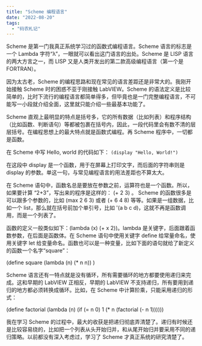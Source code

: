 ```yaml
---
title: "Scheme 编程语言"
date: "2022-08-20"
tags: 
  - "码农札记"
---
```


Scheme 是第一门我真正系统学习过的函数式编程语言。Scheme 语言的标志是一个 Lambda 字符“λ”，一眼就可以看出这门语言的出处。Scheme 是 LISP 语言的两大方言之一，而 LISP 又是人类开发出的第二款高级编程语言（第一个是 FORTRAN）。

因为太古老，Scheme 的编程思路和现在常见的语言差距还是非常大的。我刚开始接触 Scheme 时的困惑不亚于刚接触 LabVIEW。Scheme 的语法定义是比较简单的，比时下流行的编程语言都简单得多，但毕竟也是一门完整编程语言，不可能写一小段就介绍全面，这里就只能介绍一些最基本功能了。

Scheme 直观上最明显的特点是括号多，它的所有数据（比如列表）和程序结构（比如函数、判断语句）等都被包裹在括号内，因此，一段代码里会有数不清的层层括号。在编程思想上的最大特点就是函数式编程。再 Scheme 程序中，一切都是函数。

在 Scheme 中写 Hello, world 的代码如下： `(display "Hello, World!")`

在这段中 display 是一个函数，用于在屏幕上打印文字，而后面的字符串则是 display 的参数。单这一句，与常见编程语言的用法差距也不算太大。

在 Scheme 语句中，函数名总是要放在参数之前，运算符也是一个函数。所以，如果要计算 “2+3”，写出来的程序是这样的： (+ 2 3) 。 Scheme 的函数很多是可以跟多个参数的，比如 (max 2 6 3) 或者 (+ 6 4 8) 等等。如果是一组数据，比如一个 list，那么就在括号前加个单引号，比如 '(a b c d)，这就不再是函数调用，而是一个列表了。

函数的定义一般类似如下：(lambda (x) (+ x 2))。lambda 是关键字，后面跟着函数参数，在后面是函数体。在 Scheme 语句中使用关键字 define 给常量命名，使用关键字 let 给变量命名。函数也可以是一种变量，比如下面的语句就给了新定义的函数一个名字“square”：

(define square (lambda (n) (\* n n)) )

Scheme 语言还有一特点就是没有循环，所有需要循环的地方都要使用递归来完成。这和早期的 LabVIEW 正相反，早期的 LabVIEW 不支持递归，所有要用到递归的地方都必须转换成循环。比如，在 Scheme 中计算阶乘，只能采用递归的形式：

(define factorial (lambda (n) (if (= n 0) 1 (\* n (factorial (- n 1))))))

我在学习 Scheme 的过程中，最大的收获是把递归彻底弄清楚了。递归有时候还是比较容易绕的，比如把一个列表从头开始归并，和从尾开始归并要采用不同的递归策略。以前都没有深入考虑过，学习了 Scheme 才真正系统的研究清楚了。
